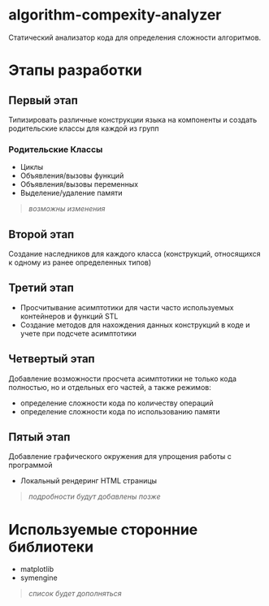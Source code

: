 # algorithm-compexity-analyzer

Статический анализатор кода для определения сложности алгоритмов.

# Этапы разработки

## Первый этап

Типизировать различные конструкции языка на компоненты и создать родительские классы для каждой из групп

### Родительские Классы

- Циклы
- Объявления/вызовы функций
- Объявления/вызовы переменных
- Выделение/удаление памяти

> *возможны изменения*

## Второй этап

Создание наследников для каждого класса (конструкций, относящихся к одному из ранее определенных типов)

## Третий этап

- Просчитывание асимптотики для части часто используемых контейнеров и функций STL
- Создание методов для нахождения данных конструкций в коде и учете при подсчете асимптотики

## Четвертый этап

Добавление возможности просчета асимптотики не только кода полностью, но и отдельных его частей, а также режимов:

- определение сложности кода по количеству операций
- определение сложности кода по использованию памяти

## Пятый этап

Добавление графического окружения для упрощения работы с программой

- Локальный рендеринг HTML страницы

> *подробности будут добавлены позже*

# Используемые сторонние библиотеки

- matplotlib
- symengine

> *список будет дополняться*
